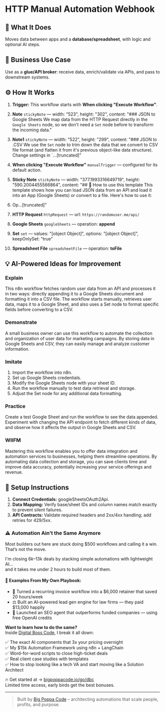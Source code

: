 # HTTP Manual Automation Webhook
  ## 🚀 What It Does
  Moves data between apps and a **database/spreadsheet**, with logic and optional AI steps.
  
  ## 💼 Business Use Case
  Use as a **glue/API broker**: receive data, enrich/validate via APIs, and pass to downstream systems.
  
  ## ⚙️ How It Works
  1. **Trigger:** This workflow starts with **When clicking "Execute Workflow"**.
  2. **Note** `stickyNote` — width: "523", height: "302", content: "### JSON to Google Sheets
We map data from the HTTP Request directly in the `Google Sheets` node, so we don't need a `Set` node before to transform the incoming data."
3. **Note1** `stickyNote` — width: "522", height: "299", content: "### JSON to .CSV
We use the `Set` node to trim down the data that we convert to CSV file format (and flatten it from it's previous object-like data structure). Change settings in `…[truncated]"
4. **When clicking "Execute Workflow"** `manualTrigger` — configured for its default action.
5. **Sticky Note** `stickyNote` — width: "377.1993316649719", height: "590.2004455566864", content: "## 👋 How to use this template
This template shows how you can load JSON data from an API and load it into an App (Google Sheets) or convert to a file. Here's how to use it:

1. Op…[truncated]"
6. **HTTP Request** `httpRequest` — url: `https://randomuser.me/api/`
7. **Google Sheets** `googleSheets` — operation: **append**
8. **Set** `set` — values: "[object Object]", options: "[object Object]", keepOnlySet: "true"
9. **Spreadsheet File** `spreadsheetFile` — operation: **toFile**
  
  ## 💡 AI-Powered Ideas for Improvement
  ### Explain
This n8n workflow fetches random user data from an API and processes it in two ways: directly appending it to a Google Sheets document and formatting it into a CSV file. The workflow starts manually, retrieves user data, maps it to a Google Sheet, and also uses a Set node to format specific fields before converting to a CSV.

### Demonstrate
A small business owner can use this workflow to automate the collection and organization of user data for marketing campaigns. By storing data in Google Sheets and CSV, they can easily manage and analyze customer information.

### Imitate
1. Import the workflow into n8n.
2. Set up Google Sheets credentials.
3. Modify the Google Sheets node with your sheet ID.
4. Run the workflow manually to test data retrieval and storage.
5. Adjust the Set node for any additional data formatting.

### Practice
Create a test Google Sheet and run the workflow to see the data appended. Experiment with changing the API endpoint to fetch different kinds of data, and observe how it affects the output in Google Sheets and CSV.

### WIIFM
Mastering this workflow enables you to offer data integration and automation services to businesses, helping them streamline operations. By automating data collection and storage, you can save clients time and improve data accuracy, potentially increasing your service offerings and revenue.
  
  ## 🔧 Setup Instructions
  1. **Connect Credentials:** googleSheetsOAuth2Api.
2. **Data Mapping:** Verify base/sheet IDs and column names match exactly to prevent silent failures.
3. **API Contracts:** Validate required headers and 2xx/4xx handling; add retries for 429/5xx.
  
### ⚠️ Automation Ain’t the Same Anymore

Most builders out here are stuck doing $500 workflows and calling it a win.  
That’s not the move.  

I'm closing $6k–$13k deals by stacking simple automations with lightweight AI...  
and it takes me under 2 hours to build most of them.

#### 🧠 Examples From My Own Playbook:
- 🔁 Turned a recurring invoice workflow into a $6,000 retainer that saved 20 hours/week  
- ⚖️ Built an AI-powered lead gen engine for law firms — they paid $13,000 happily  
- 🚀 Launched an SEO agent that outperforms funded companies — using free OpenAI credits  

**Want to learn how to do the same?**  
Inside [Digital Boss Code](https://bigpoppacode.io/go/dbc), I break it all down:

✅ The exact AI components that 3x your pricing overnight  
✅ My $15k Automation Framework using n8n + LangChain  
✅ Word-for-word scripts to close high-ticket deals  
✅ Real client case studies with templates  
✅ How to stop looking like a tech VA and start moving like a Solution Architect  

🔥 Get started at → [bigpoppacode.io/go/dbc](https://bigpoppacode.io/go/dbc)  
Limited time access, early birds get the best bonuses.

---
> Built by [Big Poppa Code](https://bigpoppacode.io) – architecting automations that scale people, profits, and purpose.
  